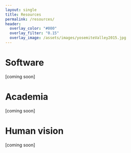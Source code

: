 ```yaml
---
layout: single
title: Resources
permalink: /resources/
header:
  overlay_color: "#000"
  overlay_filter: "0.15"
  overlay_image: /assets/images/yosemiteValley2015.jpg
---
```


# Software
[coming soon]

# Academia
[coming soon]

# Human vision
[coming soon]
